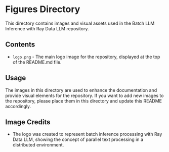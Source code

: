 # Figures Directory

This directory contains images and visual assets used in the Batch LLM Inference with Ray Data LLM repository.

## Contents

- `logo.png` - The main logo image for the repository, displayed at the top of the README.md file.

## Usage

The images in this directory are used to enhance the documentation and provide visual elements for the repository. If you want to add new images to the repository, please place them in this directory and update this README accordingly.

## Image Credits

- The logo was created to represent batch inference processing with Ray Data LLM, showing the concept of parallel text processing in a distributed environment. 